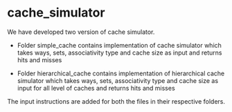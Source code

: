 # cache_simulator

We have developed two version of cache simulator. 

- Folder simple_cache contains implementation of cache simulator which takes ways, sets, associativity type and cache size as input and returns hits and misses

- Folder hierarchical_cache contains implementation of hierarchical cache simulator which takes ways, sets, associativity type and cache size as input for all level of caches and returns hits and misses

The input instructions are added for both the files in their respective folders.